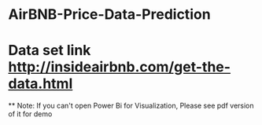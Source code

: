 # AirBNB-Price-Data-Prediction
# Data set link http://insideairbnb.com/get-the-data.html
** Note: If you can't open Power Bi for Visualization, Please see pdf version of it for demo
